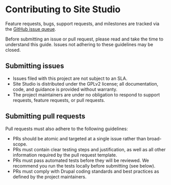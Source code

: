 # Contributing to Site Studio
Feature requests, bugs, support requests, and milestones are tracked via the [GitHub issue queue](https://github.com/acquia/cohesion/issues).

Before submitting an issue or pull request, please read and take the time to understand this guide. Issues not adhering to these guidelines may be closed.

## Submitting issues

* Issues filed with this project are not subject to an SLA.
* Site Studio is distributed under the GPLv2 license; all documentation, code, and guidance is provided without warranty.
* The project maintainers are under no obligation to respond to support requests, feature requests, or pull requests.

## Submitting pull requests

Pull requests must also adhere to the following guidelines:
- PRs should be atomic and targeted at a single issue rather than broad-scope.
- PRs must contain clear testing steps and justification, as well as all other information required by the pull request template.
- PRs must pass automated tests before they will be reviewed. We recommend you run the tests locally before submitting (see below).
- PRs must comply with Drupal coding standards and best practices as defined by the project maintainers.
